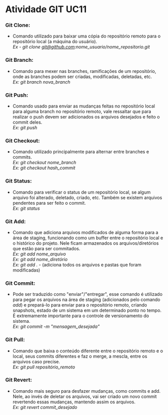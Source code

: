 # Atividade GIT UC11

### Git Clone:

* Comando utilizado para baixar uma cópia do repositório remoto para o repositório local (a máquina do usuário).\
*Ex - git clone git@github.com:nome_usuario/nome_repositorio.git*

### Git Branch:

* Comando para mexer nas branches, ramificações de um repositório, onde as branches podem ser criadas, modificadas, deletadas, etc.\
*Ex: git branch nova_branch*

### Git Push:

* Comando usado para enviar as mudanças feitas no repositório local para alguma branch no repositório remoto, vale ressaltar que para realizar o push devem ser adicionados os arquivos desejados e feito o commit deles.\
*Ex: git push*

### Git Checkout:

* Comando utilizado principalmente para alternar entre branches e commits.\
*Ex: git checkout nome_branch*\
*Ex: git checkout hash_commit*

### Git Status:

* Comando para verificar o status de um repositório local, se algum arquivo foi alterado, deletado, criado, etc. Também se existem arquivos pendentes para ser feito o commit.\
*Ex: git status*

### Git Add:

* Comando que adiciona arquivos modificados de alguma forma para a área de staging, funcionando como um buffer entre o repositório local e o histórico do projeto. Nele ficam armazenados os arquivos/diretórios que estão para ser commitados.\
*Ex: git add nome_arquivo*\
*Ex: git add nome_diretório*\
*Ex: git add .* - (adiciona todos os arquivos e pastas que foram modificadas)

### Git Commit:

* Pode ser traduzido como "enviar"/"entregar", esse comando é utilizado para pegar os arquivos na área de staging (adicionados pelo comando *add*) e prepará-lo para enviar para o repositório remoto, criando snapshots, estado de um sistema em um determinado ponto no tempo. É extremamente importante para o controle de versionamento do sistema.\
*Ex: git commit -m "mensagem_desejada"*

### Git Pull:

* Comando que baixa o conteúdo diferente entre o repositório remoto e o local, seus commits diferentes e faz o merge, a mescla, entre os arquivos caso precise.\
*Ex: git pull repositório_remoto*

### Git Revert:

* Comando mais seguro para desfazer mudanças, como commits e add. Nele, ao invés de deletar os arquivos, vai ser criado um novo commit revertendo essas mudanças, mantendo assim os arquivos.\
*Ex: git revert commit_desejado*

